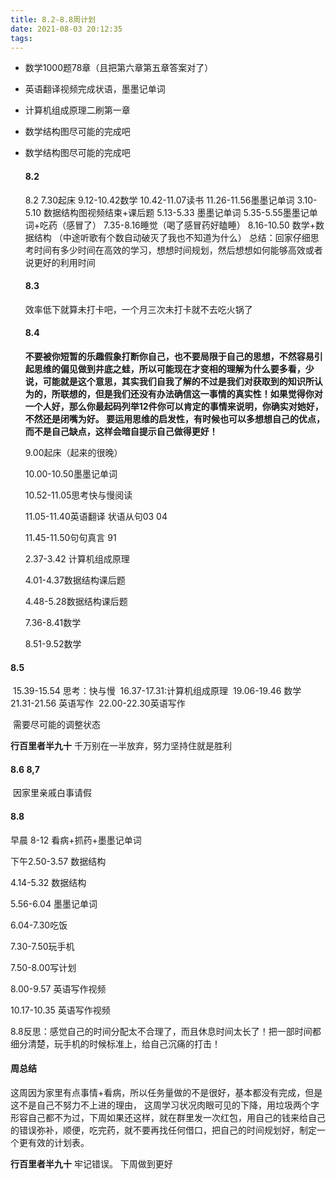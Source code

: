 ```yaml
---
title: 8.2-8.8周计划
date: 2021-08-03 20:12:35
tags:
---
```


+ 数学1000题78章（且把第六章第五章答案对了）

+ 英语翻译视频完成状语，墨墨记单词

+ 计算机组成原理二刷第一章

+ 数学结构图尽可能的完成吧

+ 数学结构图尽可能的完成吧

  #### 8.2

  8.2
  7.30起床 
  9.12-10.42数学
  10.42-11.07读书
  11.26-11.56墨墨记单词
  3.10-5.10 数据结构图视频结束+课后题
  5.13-5.33 墨墨记单词
  5.35-5.55墨墨记单词+吃药（感冒了）
  7.35-8.16睡觉（喝了感冒药好瞌睡）
  8.16-10.50 数学+数据结构 （中途听歌有个数自动破灭了我也不知道为什么）
  总结：回家仔细思考时间有多少时间在高效的学习，想想时间规划，然后想想如何能够高效或者说更好的利用时间

  #### 8.3

  效率低下就算未打卡吧，一个月三次未打卡就不去吃火锅了

  #### 8.4
  
  **不要被你短暂的乐趣假象打断你自己，也不要局限于自己的思想，不然容易引起思维的偏见做到井底之蛙，所以可能现在才变相的理解为什么要多看，少说，可能就是这个意思，其实我们自我了解的不过是我们对获取到的知识所认为的，所联想的，但是我们还没有办法确信这一事情的真实性！如果觉得你对一个人好，那么你最起码列举12件你可以肯定的事情来说明，你确实对她好，不然还是闭嘴为好。 要运用思维的启发性，有时候也可以多想想自己的优点，而不是自己缺点，这样会暗自提示自己做得更好！**
  
  9.00起床（起来的很晚）
  
  10.00-10.50墨墨记单词
  
  10.52-11.05思考快与慢阅读
  
  11.05-11.40英语翻译 状语从句03 04
  
  11.45-11.50句句真言 91
  
  2.37-3.42 计算机组成原理
  
  4.01-4.37数据结构课后题
  
  4.48-5.28数据结构课后题
  
  7.36-8.41数学
  
  8.51-9.52数学

#### 8.5

​	15.39-15.54 思考：快与慢
​	16.37-17.31:计算机组成原理
​	19.06-19.46 数学
​	21.31-21.56 英语写作
​	22.00-22.30英语写作

​	需要尽可能的调整状态

   **行百里者半九十** 千万别在一半放弃，努力坚持住就是胜利

#### 8.6 8,7

​	因家里亲戚白事请假

#### 8.8

早晨 8-12 看病+抓药+墨墨记单词

下午2.50-3.57 数据结构

4.14-5.32 数据结构

5.56-6.04 墨墨记单词

6.04-7.30吃饭 

7.30-7.50玩手机

7.50-8.00写计划

8.00-9.57 英语写作视频

10.17-10.35 英语写作视频

 8.8反思：感觉自己的时间分配太不合理了，而且休息时间太长了！把一部时间都细分清楚，玩手机的时候标准上，给自己沉痛的打击！





#### 周总结

这周因为家里有点事情+看病，所以任务量做的不是很好，基本都没有完成，但是这不是自己不努力不上进的理由， 这周学习状况肉眼可见的下降，用垃圾两个字形容自己都不为过，下周如果还这样，就在群里发一次红包，用自己的钱来给自己的错误弥补，顺便，吃完药，就不要再找任何借口，把自己的时间规划好，制定一个更有效的计划表。

**行百里者半九十** 牢记错误。 下周做到更好

